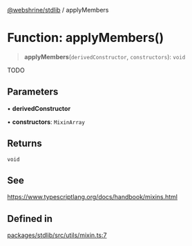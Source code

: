 [@webshrine/stdlib](../globals.md) / applyMembers

# Function: applyMembers()

> **applyMembers**(`derivedConstructor`, `constructors`): `void`

TODO

## Parameters

• **derivedConstructor**

• **constructors**: `MixinArray`

## Returns

`void`

## See

https://www.typescriptlang.org/docs/handbook/mixins.html

## Defined in

[packages/stdlib/src/utils/mixin.ts:7](https://github.com/webshrine/webshrine/blob/8cedc3f2efca3108f17475a5ce8404715d0d24a5/packages/stdlib/src/utils/mixin.ts#L7)
